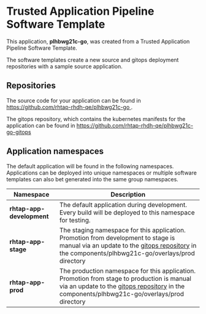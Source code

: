 # Trusted Application Pipeline Software Template

This application, **plhbwg21c-go**, was created from a Trusted Application Pipeline Software Template.

The software templates create a new source and gitops deployment repositories with a sample source application. 

## Repositories

The source code for your application can be found in [https://github.com/rhtap-rhdh-qe/plhbwg21c-go ](https://github.com/rhtap-rhdh-qe/plhbwg21c-go ).
 
The gitops repository, which contains the kubernetes manifests for the application can be found in 
[https://github.com/rhtap-rhdh-qe/plhbwg21c-go-gitops ](https://github.com/rhtap-rhdh-qe/plhbwg21c-go-gitops ) 

## Application namespaces 

The default application will be found in the following namespaces. Applications can be deployed into unique namespaces or multiple software templates can also bet generated into the same group namespaces.  

|  Namespace   |  Description   |  
| -------- | -------- |   
| **rhtap-app-development** | The default application during development. Every build will be deployed to this namespace for testing. | 
| **rhtap-app-stage** | The staging namespace for this application. Promotion from development to stage is manual via an update to the [gitops repository](https://github.com/rhtap-rhdh-qe/plhbwg21c-go-gitops ) in the components/plhbwg21c-go/overlays/prod directory |  
| **rhtap-app-prod** | The production namespace for this application. Promotion from stage to production is manual via an update to the [gitops repository](https://github.com/rhtap-rhdh-qe/plhbwg21c-go-gitops ) in the components/plhbwg21c-go/overlays/prod directory | 
